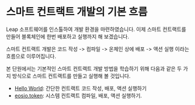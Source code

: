 # 스마트 컨트랙트 개발의 기본 흐름

Leap 소프트웨어를 인스톨하여 개발 환경을 마련하였습니다. 이제 스마트 컨트랙트를 만들어 블록체인에 한번 배포하고 실행까지 해 보겠습니다.&#x20;

스마트 컨트랙트 개발은 코드 작성 -> 컴파일 -> 온체인 상에 배포 -> 액션 실행 이라는 흐름으로 이루어집니다.

본 단원에서는 기본적인 스마트 컨트랙트 개발 방법을 학습하기 위해 다음과 같은 두 가지 방식으로 스마트 컨트랙트를 만들고 실행해 볼 것입니다.

* [Hello World](hello-world-contract.md): 간단한 컨트랙트 코드 작성, 배포, 액션 실행하기
* [eosio.token](token-deploy-issue-transfer.md): 시스템 컨트랙트 컴파일, 배포, 액션 실행하기.
